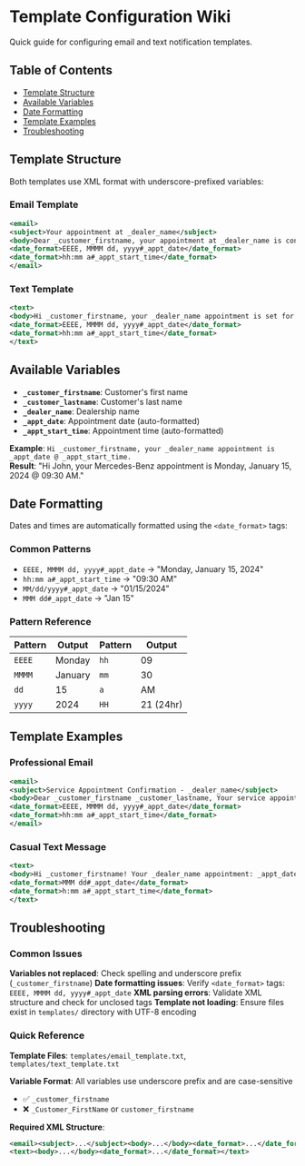 # Template Configuration Wiki

Quick guide for configuring email and text notification templates.

## Table of Contents

- [Template Structure](#template-structure)
- [Available Variables](#available-variables)
- [Date Formatting](#date-formatting)
- [Template Examples](#template-examples)
- [Troubleshooting](#troubleshooting)

## Template Structure

Both templates use XML format with underscore-prefixed variables:

### Email Template
```xml
<email>
<subject>Your appointment at _dealer_name</subject>
<body>Dear _customer_firstname, your appointment at _dealer_name is confirmed for _appt_date @ _appt_start_time.</body>
<date_format>EEEE, MMMM dd, yyyy#_appt_date</date_format>
<date_format>hh:mm a#_appt_start_time</date_format>
</email>
```

### Text Template
```xml
<text>
<body>Hi _customer_firstname, your _dealer_name appointment is set for _appt_date @ _appt_start_time.</body>
<date_format>EEEE, MMMM dd, yyyy#_appt_date</date_format>
<date_format>hh:mm a#_appt_start_time</date_format>
</text>
```

## Available Variables

- **`_customer_firstname`**: Customer's first name
- **`_customer_lastname`**: Customer's last name  
- **`_dealer_name`**: Dealership name
- **`_appt_date`**: Appointment date (auto-formatted)
- **`_appt_start_time`**: Appointment time (auto-formatted)

**Example**: `Hi _customer_firstname, your _dealer_name appointment is _appt_date @ _appt_start_time.`  
**Result**: "Hi John, your Mercedes-Benz appointment is Monday, January 15, 2024 @ 09:30 AM."

## Date Formatting

Dates and times are automatically formatted using the `<date_format>` tags:

### Common Patterns
- `EEEE, MMMM dd, yyyy#_appt_date` → "Monday, January 15, 2024"
- `hh:mm a#_appt_start_time` → "09:30 AM"
- `MM/dd/yyyy#_appt_date` → "01/15/2024" 
- `MMM dd#_appt_date` → "Jan 15"

### Pattern Reference
| Pattern | Output | Pattern | Output |
|---------|---------|---------|---------|
| `EEEE` | Monday | `hh` | 09 |
| `MMMM` | January | `mm` | 30 |
| `dd` | 15 | `a` | AM |
| `yyyy` | 2024 | `HH` | 21 (24hr) |

## Template Examples

### Professional Email
```xml
<email>
<subject>Service Appointment Confirmation - _dealer_name</subject>
<body>Dear _customer_firstname _customer_lastname, Your service appointment at _dealer_name is confirmed for _appt_date at _appt_start_time. Please arrive 15 minutes early.</body>
<date_format>EEEE, MMMM dd, yyyy#_appt_date</date_format>
<date_format>hh:mm a#_appt_start_time</date_format>
</email>
```

### Casual Text Message
```xml
<text>
<body>Hi _customer_firstname! Your _dealer_name appointment: _appt_date at _appt_start_time. Questions? Call us!</body>
<date_format>MMM dd#_appt_date</date_format>
<date_format>h:mm a#_appt_start_time</date_format>
</text>
```

## Troubleshooting

### Common Issues

**Variables not replaced**: Check spelling and underscore prefix (`_customer_firstname`)
**Date formatting issues**: Verify `<date_format>` tags: `EEEE, MMMM dd, yyyy#_appt_date`
**XML parsing errors**: Validate XML structure and check for unclosed tags
**Template not loading**: Ensure files exist in `templates/` directory with UTF-8 encoding

### Quick Reference

**Template Files**: `templates/email_template.txt`, `templates/text_template.txt`

**Variable Format**: All variables use underscore prefix and are case-sensitive
- ✅ `_customer_firstname`
- ❌ `_Customer_FirstName` or `customer_firstname`

**Required XML Structure**:
```xml
<email><subject>...</subject><body>...</body><date_format>...</date_format></email>
<text><body>...</body><date_format>...</date_format></text>
```
